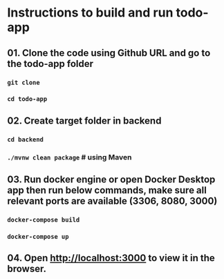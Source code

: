 # Instructions to build and run todo-app

## 01. Clone the code using Github URL and go to the todo-app folder

### `git clone`
### `cd todo-app`

## 02. Create target folder in backend

### `cd backend`
### `./mvnw clean package`  # using Maven

## 03. Run docker engine or open Docker Desktop app then run below commands, make sure all relevant ports are available (3306, 8080, 3000)

### `docker-compose build`
### `docker-compose up`

## 04. Open [http://localhost:3000](http://localhost:3000) to view it in the browser.

